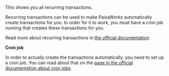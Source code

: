 This shows you all recurring transactions.

Recurring transactions can be used to make PaisaWorks automatically create transactions for you. In order for it to work, you must have a cron job running that creates these transactions for you.

Read more about recurring transactions in [the official documentation](https://firefly-iii.readthedocs.io/en/latest/advanced/recurring.html).

**Cron job**

In order to actually create the transactions automatically, you need to set up a cron job. You can read about that on the [page in the official documentation about cron jobs](https://firefly-iii.readthedocs.io/en/latest/installation/cronjob.html).
